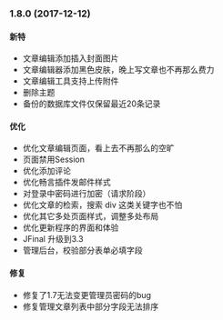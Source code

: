 ### 1.8.0 (2017-12-12)

#### 新特
* 文章编辑添加插入封面图片
* 文章编辑器添加黑色皮肤，晚上写文章也不再那么费力
* 文章编辑工具支持上传附件
* 删除主题
* 备份的数据库文件仅保留最近20条记录

#### 优化
* 优化文章编辑页面，看上去不再那么的空旷
* 页面禁用Session
* 优化添加评论
* 优化畅言插件发邮件样式
* 对登录中密码进行加密（请求阶段）
* 优化文章的检索，搜索 div 这类关键字也不怕
* 优化其它多处页面样式，调整多处布局
* 优化更新程序的界面和体验
* JFinal 升级到3.3
* 管理后台，校验部分表单必填字段

#### 修复
* 修复了1.7无法变更管理员密码的bug
* 修复管理文章列表中部分字段无法排序